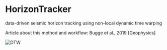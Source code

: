 # HorizonTracker
data-driven seismic horizon tracking using non-local dynamic time warping


Article about this method and workflow: Bugge et al., 2019 [Geophysics]



![DTW](Figure5.png)

